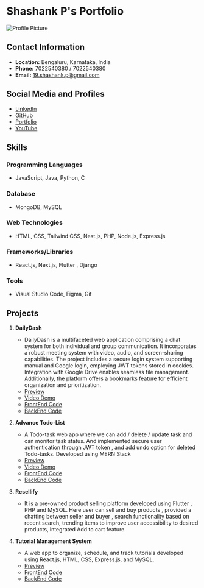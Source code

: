 # Shashank P's Portfolio

![Profile Picture](https://avatars.githubusercontent.com/u/96535169?v=4)

## Contact Information

- **Location:** Bengaluru, Karnataka, India
- **Phone:** 7022540380 / 7022540380
- **Email:** 19.shashank.p@gmail.com

## Social Media and Profiles

- [LinkedIn](link_to_linkedin_profile)
- [GitHub](https://github.com/shashank78P)
- [Portfolio](https://shashank-p-portfolio.vercel.app/)
- [YouTube](https://www.youtube.com/channel/UCnv36ZvEbuxOgyouqakauug)

## Skills

### Programming Languages

- JavaScript, Java, Python, C

### Database

- MongoDB, MySQL

### Web Technologies

- HTML, CSS, Tailwind CSS, Nest.js, PHP, Node.js, Express.js

### Frameworks/Libraries

- React.js, Next.js, Flutter , Django

### Tools

- Visual Studio Code, Figma, Git

## Projects

1. **DailyDash**
   - DailyDash is a multifaceted web application comprising a chat system for both individual and group communication. It incorporates a robust meeting system with video, audio, and screen-sharing capabilities.        The project includes a secure login system supporting manual and Google login, employing JWT tokens stored in cookies. Integration with Google Drive enables seamless file management. Additionally, the             platform offers a bookmarks feature for efficient organization and prioritization.
   - [Preview](https://daily-dash.vercel.app/)
   - [Video Demo](https://www.youtube.com/playlist?list=PL97HzcXdIb4fYVfhqRUPq8nDbt1EMFVdT)
   - [FrontEnd Code](https://github.com/shashank78P/DailyDash)
   - [BackEnd Code](https://github.com/shashank78P/DailyDashApi)

2. **Advance Todo-List**
   - A Todo-task web app where we can add / delete / update task and can monitor task status. And implemented secure user authentication through JWT token , and add undo option for deleted Todo-tasks. Developed        using MERN Stack
   - [Preview](https://advance-to-do-list-front-end.vercel.app/)
   - [Video Demo](https://youtu.be/TbZwKGdO9SI)
   - [FrontEnd Code](https://github.com/shashank78P/AdvanceToDoListFrontEnd)
   - [BackEnd Code](https://github.com/shashank78P/AdvanceTodoListBackendEnd)

3. **Resellify**
   - It is a pre-owned product selling platform developed using Flutter , PHP and MySQL. Here user can sell and buy products , provided a chatting between seller and buyer , search functionality based on recent        search, trending items to improve user accessibility to desired products, integrated Add to cart feature.

4. **Tutorial Management System**
   - A web app to organize, schedule, and track tutorials developed using React.js, HTML, CSS, Express.js, and MySQL.
   - [Preview](https://dbms-project-front-end-code.vercel.app/)
   - [FrontEnd Code](https://github.com/shashank78P/DBMS_Project_Front_End_Code-)
   - [BackEnd Code](https://github.com/shashank78P/DBMS_Project_Backend_code)

